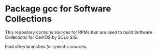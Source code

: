 # Package gcc for Software Collections

This repository contains sources for RPMs that are used
to build Software Collections for CentOS by SCLo SIG.

Find other branches for specific sources.
